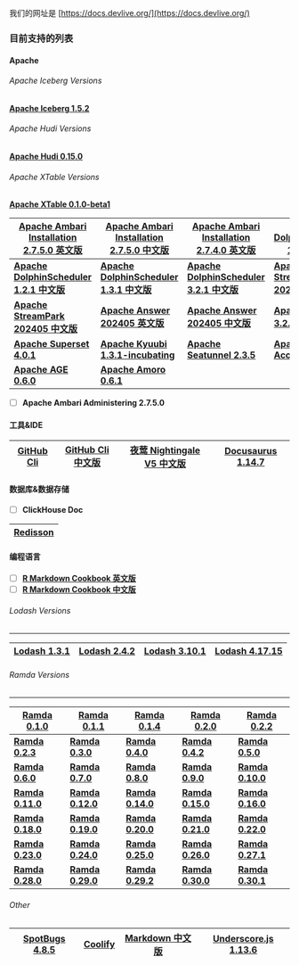 我们的网址是 [https://docs.devlive.org/](https://docs.devlive.org/)

### 目前支持的列表

#### Apache

###### Apache Iceberg Versions

[**Apache Iceberg 1.5.2**](https://docs.devlive.org/books/apache-iceberg-en-1.5.2)

###### Apache Hudi Versions

[**Apache Hudi 0.15.0**](https://docs.devlive.org/books/apache-hudi-en-0.15.0)

###### Apache XTable Versions

[**Apache XTable 0.1.0-beta1**](https://docs.devlive.org/books/apache-xtable-en-0.1.0-beta1)

| [**Apache Ambari Installation 2.7.5.0 英文版**](https://docs.devlive.org/books/apache-ambari-en-installation-2.7.5.0) | [**Apache Ambari Installation 2.7.5.0 中文版**](https://docs.devlive.org/books/apache-ambari-zh-installation-2.7.5.0) | [**Apache Ambari Installation 2.7.4.0 英文版**](https://docs.devlive.org/books/apache-ambari-en-installation-2.7.4.0) | [**Apache DolphinScheduler 1.2.0 中文版**](https://docs.devlive.org/books/apache-dolphin-scheduler-zh-1.2.0) |
|--------------------------------------------------------------------------------------------------------------------|--------------------------------------------------------------------------------------------------------------------|--------------------------------------------------------------------------------------------------------------------|-----------------------------------------------------------------------------------------------------------|
| [**Apache DolphinScheduler 1.2.1 中文版**](https://docs.devlive.org/books/apache-dolphin-scheduler-zh-1.2.1)          | [**Apache DolphinScheduler 1.3.1 中文版**](https://docs.devlive.org/books/apache-dolphin-scheduler-zh-1.3.1)          | [**Apache DolphinScheduler 3.2.1 中文版**](https://docs.devlive.org/books/apache-dolphin-scheduler-zh-3.2.1)          | [**Apache StreamPark 202405 英文版**](https://docs.devlive.org/books/apache-streampark-en-202405)            |
| [**Apache StreamPark 202405 中文版**](https://docs.devlive.org/books/apache-streampark-zh-202405)                     | [**Apache Answer 202405 英文版**](https://docs.devlive.org/books/apache-answer-en-202405)                             | [**Apache Answer 202405 中文版**](https://docs.devlive.org/books/apache-answer-zh-202405)                             | [**Apache JDO 3.2.1 英文版**](https://docs.devlive.org/books/apache-jdo-en-202405)                           |                                  |                                                                                                            |
| [**Apache Superset 4.0.1**](https://docs.devlive.org/books/apache-superset-en-20240427)                            | [**Apache Kyuubi 1.3.1-incubating**](https://docs.devlive.org/books/apache-kyuubi-en-1.3.1-incubating)             | [**Apache Seatunnel 2.3.5**](https://docs.devlive.org/books/apache-seatunnel-en-2.3.5)                             | [**Apache Accumulo 2.x**](https://docs.devlive.org/books/apache-accumulo-en-2.x#google_vignette)          |
| [**Apache AGE 0.6.0**](https://docs.devlive.org/books/apache-age-en-0.6.0)                                         | [**Apache Amoro 0.6.1**](https://docs.devlive.org/books/apache-amoro-en-0.6.1)                                     |                                                                                                                    |                                                                                                           |

- [ ] **Apache Ambari Administering 2.7.5.0**

#### 工具&IDE

| [**GitHub Cli**](https://docs.devlive.org/books/github-cli-en) | [**GitHub Cli 中文版**](https://docs.devlive.org/books/github-cli-zh) | [**夜莺 Nightingale V5 中文版**](https://docs.devlive.org/books/nightingale-zh-v5) | [**Docusaurus 1.14.7**](https://docs.devlive.org/books/docusaurus-en-1.14.7) |
|----------------------------------------------------------------|--------------------------------------------------------------------|-------------------------------------------------------------------------------|------------------------------------------------------------------------------|

#### 数据库&数据存储

- [ ] **ClickHouse Doc**

| [**Redisson**](https://docs.devlive.org/books/redisson-en-202406) |
|-------------------------------------------------------------------|

#### 编程语言

- [ ] [**R Markdown Cookbook 英文版**](https://docs.devlive.org/books/rmarkdown-cookbook-en)
- [ ] [**R Markdown Cookbook 中文版**](https://docs.devlive.org/books/rmarkdown-cookbook-zh)

###### Lodash Versions

---

| [**Lodash 1.3.1**](https://docs.devlive.org/books/lodash-en-1.3.1) | [**Lodash 2.4.2**](https://docs.devlive.org/books/lodash-en-2.4.2) | [**Lodash 3.10.1**](https://docs.devlive.org/books/lodash-en-3.10.1) | [**Lodash 4.17.15**](https://docs.devlive.org/books/lodash-en-4.17.15) |
|---|---|---|---|

###### Ramda Versions

---

| [**Ramda 0.1.0**](https://docs.devlive.org/books/ramda-en-0.1.0) | [**Ramda 0.1.1**](https://docs.devlive.org/books/ramda-en-0.1.1) | [**Ramda 0.1.4**](https://docs.devlive.org/books/ramda-en-0.1.4) | [**Ramda 0.2.0**](https://docs.devlive.org/books/ramda-en-0.2.0) | [**Ramda 0.2.2**](https://docs.devlive.org/books/ramda-en-0.2.2) |
|--------------------------------------------------------------|--------------------------------------------------------------|--------------------------------------------------------------|--------------------------------------------------------------|--------------------------------------------------------------|
| [**Ramda 0.2.3**](https://docs.devlive.org/books/ramda-en-0.2.3) | [**Ramda 0.3.0**](https://docs.devlive.org/books/ramda-en-0.3.0) | [**Ramda 0.4.0**](https://docs.devlive.org/books/ramda-en-0.4.0) | [**Ramda 0.4.2**](https://docs.devlive.org/books/ramda-en-0.4.2) | [**Ramda 0.5.0**](https://docs.devlive.org/books/ramda-en-0.5.0) |
| [**Ramda 0.6.0**](https://docs.devlive.org/books/ramda-en-0.6.0) | [**Ramda 0.7.0**](https://docs.devlive.org/books/ramda-en-0.7.0) | [**Ramda 0.8.0**](https://docs.devlive.org/books/ramda-en-0.8.0) | [**Ramda 0.9.0**](https://docs.devlive.org/books/ramda-en-0.9.0) | [**Ramda 0.10.0**](https://docs.devlive.org/books/ramda-en-0.10.0) |
| [**Ramda 0.11.0**](https://docs.devlive.org/books/ramda-en-0.11.0) | [**Ramda 0.12.0**](https://docs.devlive.org/books/ramda-en-0.12.0) | [**Ramda 0.14.0**](https://docs.devlive.org/books/ramda-en-0.14.0) | [**Ramda 0.15.0**](https://docs.devlive.org/books/ramda-en-0.15.0) | [**Ramda 0.16.0**](https://docs.devlive.org/books/ramda-en-0.16.0) |
| [**Ramda 0.18.0**](https://docs.devlive.org/books/ramda-en-0.18.0) | [**Ramda 0.19.0**](https://docs.devlive.org/books/ramda-en-0.19.0) | [**Ramda 0.20.0**](https://docs.devlive.org/books/ramda-en-0.20.0) | [**Ramda 0.21.0**](https://docs.devlive.org/books/ramda-en-0.21.0) | [**Ramda 0.22.0**](https://docs.devlive.org/books/ramda-en-0.22.0) |
| [**Ramda 0.23.0**](https://docs.devlive.org/books/ramda-en-0.23.0) | [**Ramda 0.24.0**](https://docs.devlive.org/books/ramda-en-0.24.0) | [**Ramda 0.25.0**](https://docs.devlive.org/books/ramda-en-0.25.0) | [**Ramda 0.26.0**](https://docs.devlive.org/books/ramda-en-0.26.0) | [**Ramda 0.27.1**](https://docs.devlive.org/books/ramda-en-0.27.1) |
| [**Ramda 0.28.0**](https://docs.devlive.org/books/ramda-en-0.28.0) | [**Ramda 0.29.0**](https://docs.devlive.org/books/ramda-en-0.29.0) | [**Ramda 0.29.2**](https://docs.devlive.org/books/ramda-en-0.29.2) | [**Ramda 0.30.0**](https://docs.devlive.org/books/ramda-en-0.30.0) | [**Ramda 0.30.1**](https://docs.devlive.org/books/ramda-en-0.30.1) |

###### Other

| [**SpotBugs 4.8.5**](https://docs.devlive.org/books/spotbugs-en-4.8.5)             | [**Coolify**](https://docs.devlive.org/books/coolify-en)           | [**Markdown 中文版**](https://docs.devlive.org/books/markdown-zh)     | [**Underscore.js 1.13.6**](https://docs.devlive.org/books/underscore.js-en-1.13.6)
|------------------------------------------------------------------------------------|--------------------------------------------------------------------|--------------------------------------------------------------------|--------------------------------------------------------------------|
